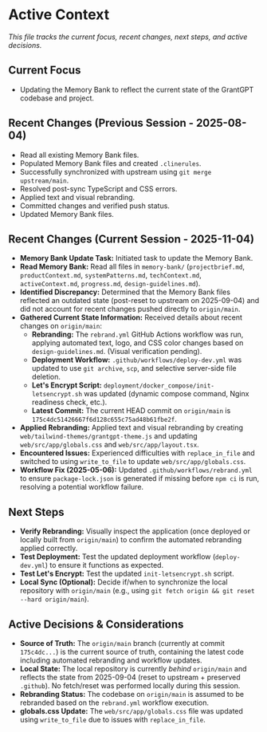 # Active Context

*This file tracks the current focus, recent changes, next steps, and active decisions.*

## Current Focus

*   Updating the Memory Bank to reflect the current state of the GrantGPT codebase and project.

## Recent Changes (Previous Session - 2025-08-04)

*   Read all existing Memory Bank files.
*   Populated Memory Bank files and created `.clinerules`.
*   Successfully synchronized with upstream using `git merge upstream/main`.
*   Resolved post-sync TypeScript and CSS errors.
*   Applied text and visual rebranding.
*   Committed changes and verified push status.
*   Updated Memory Bank files.

## Recent Changes (Current Session - 2025-11-04)

*   **Memory Bank Update Task:** Initiated task to update the Memory Bank.
*   **Read Memory Bank:** Read all files in `memory-bank/` (`projectbrief.md`, `productContext.md`, `systemPatterns.md`, `techContext.md`, `activeContext.md`, `progress.md`, `design-guidelines.md`).
*   **Identified Discrepancy:** Determined that the Memory Bank files reflected an outdated state (post-reset to upstream on 2025-09-04) and did not account for recent changes pushed directly to `origin/main`.
*   **Gathered Current State Information:** Received details about recent changes on `origin/main`:
    *   **Rebranding:** The `rebrand.yml` GitHub Actions workflow was run, applying automated text, logo, and CSS color changes based on `design-guidelines.md`. (Visual verification pending).
    *   **Deployment Workflow:** `.github/workflows/deploy-dev.yml` was updated to use `git archive`, `scp`, and selective server-side file deletion.
    *   **Let's Encrypt Script:** `deployment/docker_compose/init-letsencrypt.sh` was updated (dynamic compose command, Nginx readiness check, etc.).
    *   **Latest Commit:** The current HEAD commit on `origin/main` is `175c4dc51426667f6d128c655c75ad48b61fbe2f`.
*   **Applied Rebranding:** Applied text and visual rebranding by creating `web/tailwind-themes/grantgpt-theme.js` and updating `web/src/app/globals.css` and `web/src/app/layout.tsx`.
*   **Encountered Issues:** Experienced difficulties with `replace_in_file` and switched to using `write_to_file` to update `web/src/app/globals.css`.
*   **Workflow Fix (2025-05-06):** Updated `.github/workflows/rebrand.yml` to ensure `package-lock.json` is generated if missing before `npm ci` is run, resolving a potential workflow failure.

## Next Steps

*   **Verify Rebranding:** Visually inspect the application (once deployed or locally built from `origin/main`) to confirm the automated rebranding applied correctly.
*   **Test Deployment:** Test the updated deployment workflow (`deploy-dev.yml`) to ensure it functions as expected.
*   **Test Let's Encrypt:** Test the updated `init-letsencrypt.sh` script.
*   **Local Sync (Optional):** Decide if/when to synchronize the local repository with `origin/main` (e.g., using `git fetch origin && git reset --hard origin/main`).

## Active Decisions & Considerations

*   **Source of Truth:** The `origin/main` branch (currently at commit `175c4dc...`) is the current source of truth, containing the latest code including automated rebranding and workflow updates.
*   **Local State:** The local repository is currently *behind* `origin/main` and reflects the state from 2025-09-04 (reset to upstream + preserved `.github`). No fetch/reset was performed locally during this session.
*   **Rebranding Status:** The codebase on `origin/main` is assumed to be rebranded based on the `rebrand.yml` workflow execution.
*   **globals.css Update:** The `web/src/app/globals.css` file was updated using `write_to_file` due to issues with `replace_in_file`.
